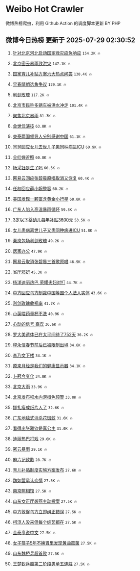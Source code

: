 # Weibo Hot Crawler 



微博热榜爬虫，利用 Github Action 的调度脚本更新 BY PHP 


## 微博今日热榜 更新于 2025-07-29 02:30:52 
1. [针对北京河北启动国家救灾应急响应](https://s.weibo.com/weibo?q=%23%E9%92%88%E5%AF%B9%E5%8C%97%E4%BA%AC%E6%B2%B3%E5%8C%97%E5%90%AF%E5%8A%A8%E5%9B%BD%E5%AE%B6%E6%95%91%E7%81%BE%E5%BA%94%E6%80%A5%E5%93%8D%E5%BA%94%23&t=31&band_rank=1&Refer=top) `154.2K 🔥` 

1. [北京密云暴雨致洪灾](https://s.weibo.com/weibo?q=%23%E5%8C%97%E4%BA%AC%E5%AF%86%E4%BA%91%E6%9A%B4%E9%9B%A8%E8%87%B4%E6%B4%AA%E7%81%BE%23&t=31&band_rank=2&Refer=top) `147.1K 🔥` 

1. [国家育儿补贴方案六大热点问答](https://s.weibo.com/weibo?q=%23%E5%9B%BD%E5%AE%B6%E8%82%B2%E5%84%BF%E8%A1%A5%E8%B4%B4%E6%96%B9%E6%A1%88%E5%85%AD%E5%A4%A7%E7%83%AD%E7%82%B9%E9%97%AE%E7%AD%94%23&t=31&band_rank=3&Refer=top) `130.4K 🔥` 

1. [早春晴朗选角争议](https://s.weibo.com/weibo?q=%E6%97%A9%E6%98%A5%E6%99%B4%E6%9C%97%E9%80%89%E8%A7%92%E4%BA%89%E8%AE%AE&t=31&band_rank=4&Refer=top) `129.1K 🔥` 

1. [利剑玫瑰](https://s.weibo.com/weibo?q=%E5%88%A9%E5%89%91%E7%8E%AB%E7%91%B0&t=31&band_rank=5&Refer=top) `117.2K 🔥` 

1. [北京市民称多辆车被洪水冲走](https://s.weibo.com/weibo?q=%23%E5%8C%97%E4%BA%AC%E5%B8%82%E6%B0%91%E7%A7%B0%E5%A4%9A%E8%BE%86%E8%BD%A6%E8%A2%AB%E6%B4%AA%E6%B0%B4%E5%86%B2%E8%B5%B0%23&t=31&band_rank=6&Refer=top) `101.4K 🔥` 

1. [聚焦北京暴雨](https://s.weibo.com/weibo?q=%23%E8%81%9A%E7%84%A6%E5%8C%97%E4%BA%AC%E6%9A%B4%E9%9B%A8%23&t=31&band_rank=7&Refer=top) `81.3K 🔥` 

1. [金世佳演技](https://s.weibo.com/weibo?q=%23%E9%87%91%E4%B8%96%E4%BD%B3%E6%BC%94%E6%8A%80%23&t=31&band_rank=8&Refer=top) `63.8K 🔥` 

1. [柬泰两国领导人分别感谢中国](https://s.weibo.com/weibo?q=%23%E6%9F%AC%E6%B3%B0%E4%B8%A4%E5%9B%BD%E9%A2%86%E5%AF%BC%E4%BA%BA%E5%88%86%E5%88%AB%E6%84%9F%E8%B0%A2%E4%B8%AD%E5%9B%BD%23&t=31&band_rank=9&Refer=top) `61.1K 🔥` 

1. [爸爸回应女儿去世儿子患同种病进ICU](https://s.weibo.com/weibo?q=%23%E7%88%B8%E7%88%B8%E5%9B%9E%E5%BA%94%E5%A5%B3%E5%84%BF%E5%8E%BB%E4%B8%96%E5%84%BF%E5%AD%90%E6%82%A3%E5%90%8C%E7%A7%8D%E7%97%85%E8%BF%9BICU%23&t=31&band_rank=10&Refer=top) `60.9K 🔥` 

1. [全红婵近照](https://s.weibo.com/weibo?q=%23%E5%85%A8%E7%BA%A2%E5%A9%B5%E8%BF%91%E7%85%A7%23&t=31&band_rank=11&Refer=top) `60.8K 🔥` 

1. [杨采钰是生了吗](https://s.weibo.com/weibo?q=%E6%9D%A8%E9%87%87%E9%92%B0%E6%98%AF%E7%94%9F%E4%BA%86%E5%90%97&t=31&band_rank=12&Refer=top) `60.5K 🔥` 

1. [网易云回应张碧晨原唱取消又恢复](https://s.weibo.com/weibo?q=%23%E7%BD%91%E6%98%93%E4%BA%91%E5%9B%9E%E5%BA%94%E5%BC%A0%E7%A2%A7%E6%99%A8%E5%8E%9F%E5%94%B1%E5%8F%96%E6%B6%88%E5%8F%88%E6%81%A2%E5%A4%8D%23&t=31&band_rank=13&Refer=top) `60.4K 🔥` 

1. [任权回应薛小婉整容](https://s.weibo.com/weibo?q=%23%E4%BB%BB%E6%9D%83%E5%9B%9E%E5%BA%94%E8%96%9B%E5%B0%8F%E5%A9%89%E6%95%B4%E5%AE%B9%23&t=31&band_rank=14&Refer=top) `60.2K 🔥` 

1. [美国发现一颗富含黄金小行星](https://s.weibo.com/weibo?q=%23%E7%BE%8E%E5%9B%BD%E5%8F%91%E7%8E%B0%E4%B8%80%E9%A2%97%E5%AF%8C%E5%90%AB%E9%BB%84%E9%87%91%E5%B0%8F%E8%A1%8C%E6%98%9F%23&t=31&band_rank=15&Refer=top) `60.0K 🔥` 

1. [广东人陷入高温暴雨循环](https://s.weibo.com/weibo?q=%23%E5%B9%BF%E4%B8%9C%E4%BA%BA%E9%99%B7%E5%85%A5%E9%AB%98%E6%B8%A9%E6%9A%B4%E9%9B%A8%E5%BE%AA%E7%8E%AF%23&t=31&band_rank=16&Refer=top) `59.8K 🔥` 

1. [3岁以下婴幼儿每年补贴3600元](https://s.weibo.com/weibo?q=%233%E5%B2%81%E4%BB%A5%E4%B8%8B%E5%A9%B4%E5%B9%BC%E5%84%BF%E6%AF%8F%E5%B9%B4%E8%A1%A5%E8%B4%B43600%E5%85%83%23&t=31&band_rank=17&Refer=top) `53.5K 🔥` 

1. [女儿患病离世儿子又患同种病进ICU](https://s.weibo.com/weibo?q=%23%E5%A5%B3%E5%84%BF%E6%82%A3%E7%97%85%E7%A6%BB%E4%B8%96%E5%84%BF%E5%AD%90%E5%8F%88%E6%82%A3%E5%90%8C%E7%A7%8D%E7%97%85%E8%BF%9BICU%23&t=31&band_rank=18&Refer=top) `51.8K 🔥` 

1. [秦岚包场利剑玫瑰](https://s.weibo.com/weibo?q=%23%E7%A7%A6%E5%B2%9A%E5%8C%85%E5%9C%BA%E5%88%A9%E5%89%91%E7%8E%AB%E7%91%B0%23&t=31&band_rank=19&Refer=top) `49.2K 🔥` 

1. [居家办公](https://s.weibo.com/weibo?q=%23%E5%B1%85%E5%AE%B6%E5%8A%9E%E5%85%AC%23&t=31&band_rank=20&Refer=top) `47.9K 🔥` 

1. [网易云取消张碧晨三首歌原唱](https://s.weibo.com/weibo?q=%23%E7%BD%91%E6%98%93%E4%BA%91%E5%8F%96%E6%B6%88%E5%BC%A0%E7%A2%A7%E6%99%A8%E4%B8%89%E9%A6%96%E6%AD%8C%E5%8E%9F%E5%94%B1%23&t=31&band_rank=21&Refer=top) `46.9K 🔥` 

1. [省厅邓妍](https://s.weibo.com/weibo?q=%23%E7%9C%81%E5%8E%85%E9%82%93%E5%A6%8D%23&t=31&band_rank=22&Refer=top) `45.3K 🔥` 

1. [杨洋迪丽热巴 荣耀夫妇对打](https://s.weibo.com/weibo?q=%E6%9D%A8%E6%B4%8B%E8%BF%AA%E4%B8%BD%E7%83%AD%E5%B7%B4%20%E8%8D%A3%E8%80%80%E5%A4%AB%E5%A6%87%E5%AF%B9%E6%89%93&t=31&band_rank=23&Refer=top) `44.7K 🔥` 

1. [中方回应乌方制裁中国等国个人法人实体](https://s.weibo.com/weibo?q=%23%E4%B8%AD%E6%96%B9%E5%9B%9E%E5%BA%94%E4%B9%8C%E6%96%B9%E5%88%B6%E8%A3%81%E4%B8%AD%E5%9B%BD%E7%AD%89%E5%9B%BD%E4%B8%AA%E4%BA%BA%E6%B3%95%E4%BA%BA%E5%AE%9E%E4%BD%93%23&t=31&band_rank=24&Refer=top) `43.6K 🔥` 

1. [利剑玫瑰收视率](https://s.weibo.com/weibo?q=%23%E5%88%A9%E5%89%91%E7%8E%AB%E7%91%B0%E6%94%B6%E8%A7%86%E7%8E%87%23&t=31&band_rank=25&Refer=top) `41.7K 🔥` 

1. [小英喂药量杯不洗](https://s.weibo.com/weibo?q=%23%E5%B0%8F%E8%8B%B1%E5%96%82%E8%8D%AF%E9%87%8F%E6%9D%AF%E4%B8%8D%E6%B4%97%23&t=31&band_rank=26&Refer=top) `40.9K 🔥` 

1. [心动的信号 嘉宾](https://s.weibo.com/weibo?q=%E5%BF%83%E5%8A%A8%E7%9A%84%E4%BF%A1%E5%8F%B7%20%E5%98%89%E5%AE%BE&t=31&band_rank=27&Refer=top) `36.6K 🔥` 

1. [罗大美遗体已在太平间待了752天](https://s.weibo.com/weibo?q=%23%E7%BD%97%E5%A4%A7%E7%BE%8E%E9%81%97%E4%BD%93%E5%B7%B2%E5%9C%A8%E5%A4%AA%E5%B9%B3%E9%97%B4%E5%BE%85%E4%BA%86752%E5%A4%A9%23&t=31&band_rank=28&Refer=top) `36.2K 🔥` 

1. [释永信春节前后已被限制出境](https://s.weibo.com/weibo?q=%23%E9%87%8A%E6%B0%B8%E4%BF%A1%E6%98%A5%E8%8A%82%E5%89%8D%E5%90%8E%E5%B7%B2%E8%A2%AB%E9%99%90%E5%88%B6%E5%87%BA%E5%A2%83%23&t=31&band_rank=29&Refer=top) `34.6K 🔥` 

1. [李乃文下楼](https://s.weibo.com/weibo?q=%E6%9D%8E%E4%B9%83%E6%96%87%E4%B8%8B%E6%A5%BC&t=31&band_rank=30&Refer=top) `34.1K 🔥` 

1. [原来月经是我们的健康显示器](https://s.weibo.com/weibo?q=%E5%8E%9F%E6%9D%A5%E6%9C%88%E7%BB%8F%E6%98%AF%E6%88%91%E4%BB%AC%E7%9A%84%E5%81%A5%E5%BA%B7%E6%98%BE%E7%A4%BA%E5%99%A8&t=31&band_rank=31&Refer=top) `34.1K 🔥` 

1. [卜冠今变化](https://s.weibo.com/weibo?q=%E5%8D%9C%E5%86%A0%E4%BB%8A%E5%8F%98%E5%8C%96&t=31&band_rank=32&Refer=top) `34.0K 🔥` 

1. [北京大雨](https://s.weibo.com/weibo?q=%E5%8C%97%E4%BA%AC%E5%A4%A7%E9%9B%A8&t=31&band_rank=33&Refer=top) `33.9K 🔥` 

1. [北京发布积水内涝橙色预警](https://s.weibo.com/weibo?q=%23%E5%8C%97%E4%BA%AC%E5%8F%91%E5%B8%83%E7%A7%AF%E6%B0%B4%E5%86%85%E6%B6%9D%E6%A9%99%E8%89%B2%E9%A2%84%E8%AD%A6%23&t=31&band_rank=34&Refer=top) `33.0K 🔥` 

1. [娜扎瘦成纸片人了](https://s.weibo.com/weibo?q=%E5%A8%9C%E6%89%8E%E7%98%A6%E6%88%90%E7%BA%B8%E7%89%87%E4%BA%BA%E4%BA%86&t=31&band_rank=35&Refer=top) `32.6K 🔥` 

1. [广东地毯式消杀花斑蚊](https://s.weibo.com/weibo?q=%23%E5%B9%BF%E4%B8%9C%E5%9C%B0%E6%AF%AF%E5%BC%8F%E6%B6%88%E6%9D%80%E8%8A%B1%E6%96%91%E8%9A%8A%23&t=31&band_rank=36&Refer=top) `31.6K 🔥` 

1. [看得出张雅钦是真公主](https://s.weibo.com/weibo?q=%23%E7%9C%8B%E5%BE%97%E5%87%BA%E5%BC%A0%E9%9B%85%E9%92%A6%E6%98%AF%E7%9C%9F%E5%85%AC%E4%B8%BB%23&t=31&band_rank=37&Refer=top) `31.0K 🔥` 

1. [迪丽热巴打戏](https://s.weibo.com/weibo?q=%E8%BF%AA%E4%B8%BD%E7%83%AD%E5%B7%B4%E6%89%93%E6%88%8F&t=31&band_rank=38&Refer=top) `29.6K 🔥` 

1. [密云暴雨](https://s.weibo.com/weibo?q=%E5%AF%86%E4%BA%91%E6%9A%B4%E9%9B%A8&t=31&band_rank=39&Refer=top) `29.1K 🔥` 

1. [麻六记致歉](https://s.weibo.com/weibo?q=%23%E9%BA%BB%E5%85%AD%E8%AE%B0%E8%87%B4%E6%AD%89%23&t=31&band_rank=40&Refer=top) `28.7K 🔥` 

1. [育儿补贴制度实施方案发布](https://s.weibo.com/weibo?q=%23%E8%82%B2%E5%84%BF%E8%A1%A5%E8%B4%B4%E5%88%B6%E5%BA%A6%E5%AE%9E%E6%96%BD%E6%96%B9%E6%A1%88%E5%8F%91%E5%B8%83%23&t=31&band_rank=41&Refer=top) `27.6K 🔥` 

1. [魏如萱承认恋情](https://s.weibo.com/weibo?q=%23%E9%AD%8F%E5%A6%82%E8%90%B1%E6%89%BF%E8%AE%A4%E6%81%8B%E6%83%85%23&t=31&band_rank=42&Refer=top) `27.5K 🔥` 

1. [南京照相馆](https://s.weibo.com/weibo?q=%E5%8D%97%E4%BA%AC%E7%85%A7%E7%9B%B8%E9%A6%86&t=31&band_rank=43&Refer=top) `27.5K 🔥` 

1. [山东女正厅袭燕主动投案](https://s.weibo.com/weibo?q=%23%E5%B1%B1%E4%B8%9C%E5%A5%B3%E6%AD%A3%E5%8E%85%E8%A2%AD%E7%87%95%E4%B8%BB%E5%8A%A8%E6%8A%95%E6%A1%88%23&t=31&band_rank=44&Refer=top) `27.5K 🔥` 

1. [中方敦促乌方立即纠正错误](https://s.weibo.com/weibo?q=%23%E4%B8%AD%E6%96%B9%E6%95%A6%E4%BF%83%E4%B9%8C%E6%96%B9%E7%AB%8B%E5%8D%B3%E7%BA%A0%E6%AD%A3%E9%94%99%E8%AF%AF%23&t=31&band_rank=45&Refer=top) `27.5K 🔥` 

1. [柯淳人没来但每个综艺都在](https://s.weibo.com/weibo?q=%E6%9F%AF%E6%B7%B3%E4%BA%BA%E6%B2%A1%E6%9D%A5%E4%BD%86%E6%AF%8F%E4%B8%AA%E7%BB%BC%E8%89%BA%E9%83%BD%E5%9C%A8&t=31&band_rank=46&Refer=top) `27.5K 🔥` 

1. [金泰亨说中文](https://s.weibo.com/weibo?q=%23%E9%87%91%E6%B3%B0%E4%BA%A8%E8%AF%B4%E4%B8%AD%E6%96%87%23&t=31&band_rank=47&Refer=top) `27.5K 🔥` 

1. [女子筷子5年不换胃里发现黄曲霉菌](https://s.weibo.com/weibo?q=%23%E5%A5%B3%E5%AD%90%E7%AD%B7%E5%AD%905%E5%B9%B4%E4%B8%8D%E6%8D%A2%E8%83%83%E9%87%8C%E5%8F%91%E7%8E%B0%E9%BB%84%E6%9B%B2%E9%9C%89%E8%8F%8C%23&t=31&band_rank=48&Refer=top) `27.5K 🔥` 

1. [山东魏桥乒超首败](https://s.weibo.com/weibo?q=%23%E5%B1%B1%E4%B8%9C%E9%AD%8F%E6%A1%A5%E4%B9%92%E8%B6%85%E9%A6%96%E8%B4%A5%23&t=31&band_rank=49&Refer=top) `27.5K 🔥` 

1. [王楚钦乒超第二阶段男单五连胜](https://s.weibo.com/weibo?q=%23%E7%8E%8B%E6%A5%9A%E9%92%A6%E4%B9%92%E8%B6%85%E7%AC%AC%E4%BA%8C%E9%98%B6%E6%AE%B5%E7%94%B7%E5%8D%95%E4%BA%94%E8%BF%9E%E8%83%9C%23&t=31&band_rank=50&Refer=top) `27.5K 🔥` 

